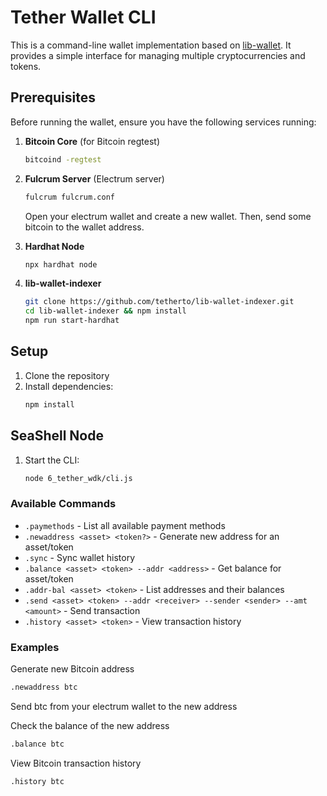 # Tether Wallet CLI

This is a command-line wallet implementation based on [lib-wallet](https://github.com/tetherto/lib-wallet). It provides a simple interface for managing multiple cryptocurrencies and tokens.

## Prerequisites

Before running the wallet, ensure you have the following services running:

1. **Bitcoin Core** (for Bitcoin regtest)

   ```bash
   bitcoind -regtest
   ```

2. **Fulcrum Server** (Electrum server)

   ```bash
   fulcrum fulcrum.conf
   ```

   Open your electrum wallet and create a new wallet. Then, send some bitcoin to the wallet address.

3. **Hardhat Node**

   ```bash
   npx hardhat node
   ```

4. **lib-wallet-indexer**
   ```bash
   git clone https://github.com/tetherto/lib-wallet-indexer.git
   cd lib-wallet-indexer && npm install
   npm run start-hardhat
   ```

## Setup

1. Clone the repository
2. Install dependencies:
   ```bash
   npm install
   ```

## SeaShell Node

1. Start the CLI:
   ```bash
   node 6_tether_wdk/cli.js
   ```

### Available Commands

- `.paymethods` - List all available payment methods
- `.newaddress <asset> <token?>` - Generate new address for an asset/token
- `.sync` - Sync wallet history
- `.balance <asset> <token> --addr <address>` - Get balance for asset/token
- `.addr-bal <asset> <token>` - List addresses and their balances
- `.send <asset> <token> --addr <receiver> --sender <sender> --amt <amount>` - Send transaction
- `.history <asset> <token>` - View transaction history

### Examples

Generate new Bitcoin address

```bash
.newaddress btc
```

Send btc from your electrum wallet to the new address

Check the balance of the new address

```bash
.balance btc
```

View Bitcoin transaction history

```bash
.history btc
```
